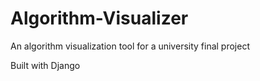 # Algorithm-Visualizer
An algorithm visualization tool for a university final project 

Built with Django
